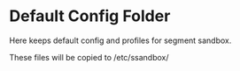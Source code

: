 # Default Config Folder
Here keeps default config and profiles for segment sandbox.

These files will be copied to /etc/ssandbox/